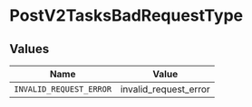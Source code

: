 # PostV2TasksBadRequestType


## Values

| Name                    | Value                   |
| ----------------------- | ----------------------- |
| `INVALID_REQUEST_ERROR` | invalid_request_error   |